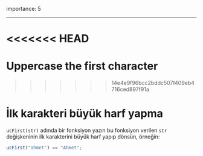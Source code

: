 importance: 5

---

<<<<<<< HEAD
=======
# Uppercase the first character
>>>>>>> 14e4e9f96bcc2bddc507f409eb4716ced897f91a

# İlk karakteri büyük harf yapma

`ucFirst(str)` adında bir fonksiyon yazın bu fonksiyon verilen `str` değişkeninin ilk karakterini büyük harf yapıp dönsün, örneğin:

```js
ucFirst("ahmet") == "Ahmet";
```
